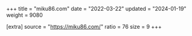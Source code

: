 +++
title = "miku86.com"
date = "2022-03-22"
updated = "2024-01-19"
weight = 9080

[extra]
source = "https://miku86.com/"
ratio = 76
size = 9
+++

